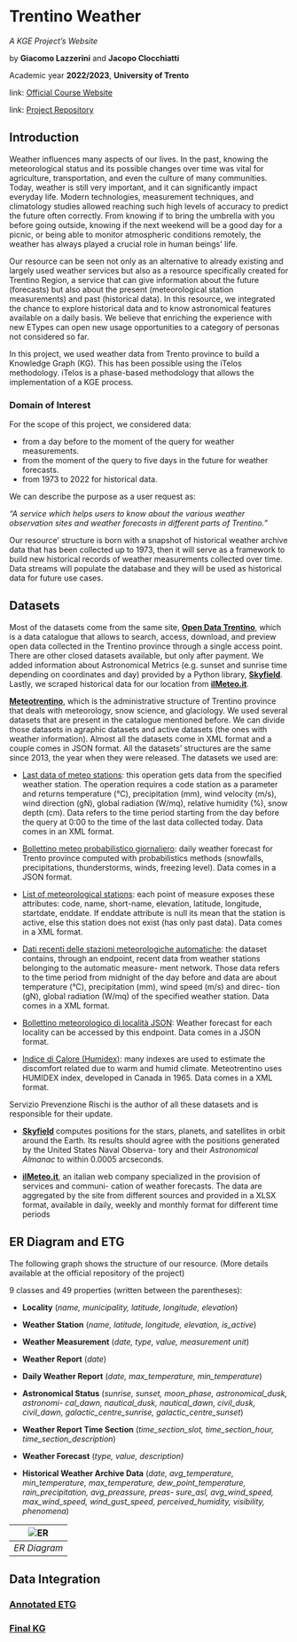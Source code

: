 # Trentino Weather
*A KGE Project’s Website*

by **Giacomo Lazzerini** and **Jacopo Clocchiatti**

Academic year **2022/2023**, 
**University of Trento**

link: [Official Course Website](https://unitn-knowledge-graph-engineering.github.io/KGE2022-website/)

link: [Project Repository](https://github.com/jclock98/Weather_Trentino)

## Introduction

Weather influences many aspects of our lives. In the past, knowing the meteorological status and its possible changes over time was vital for agriculture, transportation, and even the culture of many communities. Today, weather is still very important, and it can significantly impact everyday life. Modern technologies, measurement techniques, and climatology studies allowed reaching such high levels of accuracy to predict the future often correctly. From knowing if to bring the umbrella with you before going outside, knowing if the next weekend will be a good day for a picnic, or being able to monitor atmospheric conditions remotely, the weather has always played a crucial role in human beings' life.

Our resource can be seen not only as an alternative to already existing and largely used weather services but also as a resource specifically created for Trentino Region, a service that can give information about the future (forecasts) but also about the present (meteorological station measurements) and past (historical data). In this resource, we integrated the chance to explore historical data and to know astronomical features available on a daily basis. We believe that enriching the experience with new ETypes can open new usage opportunities to a category of personas not considered so far.

In this project, we used weather data from Trento province to build a Knowledge Graph (KG). This has been possible using the iTelos methodology. iTelos is a phase-based methodology that allows the implementation of a KGE process.

### Domain of Interest
For the scope of this project, we considered data:

- from a day before to the moment of the query for weather measurements.
- from the moment of the query to five days in the future for weather forecasts.
- from 1973 to 2022 for historical data.

We can describe the purpose as a user request as:

*“A service which helps users to know about the various weather observation sites and weather forecasts in different parts of Trentino.”*

Our resource’ structure is born with a snapshot of historical weather archive data that has been collected up to 1973, then it will serve as a framework to build new historical records of weather measurements collected over time.  Data streams will populate the database and they will be used as historical data for future use cases.


## Datasets

Most of the datasets come from the same site, [**Open Data Trentino**](https://dati.trentino.it/), which is a data catalogue that allows to search, access, download, and preview open data collected in the Trentino province through a single access point. There are other closed datasets available, but only after payment. We added information about Astronomical Metrics (e.g. sunset and sunrise time depending on coordinates and day) provided by a Python library, [**Skyfield**](https://rhodesmill.org/skyfield/). Lastly, we scraped historical data for our location from [**ilMeteo.it**](https://www.ilmeteo.it/).

[**Meteotrentino**](https://www.meteotrentino.it/), which is the administrative structure of Trentino province that deals with meteorology, snow science, and glaciology. We used several datasets that are present in the catalogue mentioned before. We can divide those datasets in agraphic datasets and active datasets (the ones with weather information). Almost all the datasets come in XML format and a couple comes in JSON format. All the datasets’ structures are the same since 2013, the year when they were released. The datasets we used are:

- [Last data of meteo stations](https://dati.trentino.it/dataset/meteo-data): this operation gets data from the specified weather station. The operation requires a code station as a parameter and returns temperature (°C), precipitation (mm), wind velocity (m/s), wind direction (gN), global radiation (W/mq), relative humidity (%), snow depth (cm). Data refers to the time period starting from the day before the query at 0:00 to the time of the last data collected today. Data comes in an XML  format.

- [Bollettino meteo probabilistico giornaliero](https://dati.trentino.it/dataset/bollettino-probabilistico-giornaliero): daily weather forecast for Trento province computed with probabilistics methods (snowfalls, precipitations, thunderstorms, winds, freezing level). Data comes in a JSON  format.

- [List of meteorological stations](https://dati.trentino.it/dataset/observations-site-list): each point of measure exposes these attributes: code, name, short-name, elevation, latitude, longitude, startdate, enddate. If enddate attribute is null its mean that the station is active, else this station does not exist (has only past data). Data comes in a XML  format.

- [Dati  recenti  delle  stazioni  meteorologiche  automatiche](https://dati.trentino.it/dataset/dati-recenti-delle-stazioni-meteo):  the  dataset  contains,  through an  endpoint,  recent  data  from  weather  stations  belonging  to  the  automatic  measure-  ment  network.  Those  data  refers  to  the  time  period  from  midnight  of  the  day  before  and  data  are  about  temperature  (°C),  precipitation  (mm),  wind  speed  (m/s)  and  direc-  tion  (gN),  global  radiation  (W/mq)  of  the  specified  weather  station.  Data  comes  in  a XML  format.

- [Bollettino  meteorologico  di  località  JSON](https://dati.trentino.it/dataset/bollettino-meteorologico-localita):  Weather  forecast  for  each  locality  can  be  accessed  by  this  endpoint.  Data  comes  in  a  JSON  format.

- [Indice di Calore (Humidex)](https://dati.trentino.it/dataset/indice-di-calore-humidex): many indexes are used to estimate the discomfort related due to warm and humid climate. Meteotrentino uses HUMIDEX index, developed in Canada in 1965. Data comes in a XML  format.

Servizio Prevenzione Rischi is the author of all these datasets and is responsible for their  update.

- [**Skyfield**](https://rhodesmill.org/skyfield/) computes positions for the stars, planets, and satellites in orbit around the Earth. Its results should agree with the positions generated by the United States Naval Observa- tory and their _Astronomical Almanac_ to within 0.0005  arcseconds.

- [**ilMeteo.it**](http://www.ilmeteo.it/), an italian web company specialized in the provision of services and communi- cation of weather forecasts. The data are aggregated by the site from different sources and provided in a XLSX format, available in daily, weekly and monthly format for different time  periods

## ER Diagram and ETG

The following graph shows the structure of our resource. (More details available at the official repository of the project)

9 classes and 49 properties (written between the parentheses):
- **Locality** (*name, municipality, latitude, longitude, elevation*)
- **Weather Station** (*name, latitude, longitude, elevation, is_active*)
- **Weather Measurement** (*date, type, value, measurement unit*)
- **Weather Report** (*date*)
- **Daily Weather Report** (*date, max_temperature, min_temperature*)

- **Astronomical  Status**  (*sunrise,  sunset,  moon_phase, astronomical_dusk,  astronomi- cal_dawn, nautical_dusk, nautical_dawn, civil_dusk, civil_dawn, galactic_centre_sunrise, galactic_centre_sunset*)
- **Weather       Report       Time       Section**       (*time_section_slot, time_section_hour, time_section_description*)
- **Weather Forecast** (*type, value, description)*
- **Historical    Weather    Archive    Data**    (*date,     avg_temperature, min_temperature, max_temperature,   dew_point_temperature, rain_precipitation,   avg_preassure,   preas- sure_asl, avg_wind_speed,   max_wind_speed,   wind_gust_speed,   perceived_humidity, visibility, phenomena*)

| ![ER](Teleologies/Informal%20Modeling/Weather_Trentino-3v1-ER-diagram.png) | 
|:--:| 
| *ER Diagram* |


## Data Integration

### [Annotated ETG](https://github.com/jclock98/Weather_Trentino/blob/main/Teleologies/Formal%20Modeling/Annotated-ETG.owl)

### [Final KG](https://github.com/jclock98/Weather_Trentino/tree/main/Datasets/Data%20Integration)

